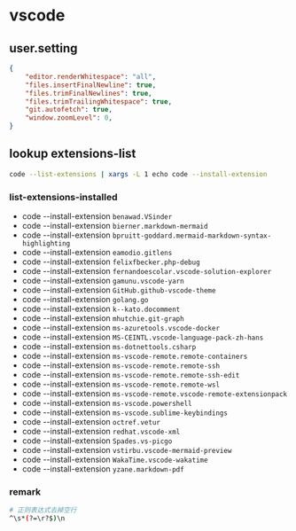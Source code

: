 # vscode

## user.setting

```json
{
    "editor.renderWhitespace": "all",
    "files.insertFinalNewline": true,
    "files.trimFinalNewlines": true,
    "files.trimTrailingWhitespace": true,
    "git.autofetch": true,
    "window.zoomLevel": 0,
}
```

## lookup extensions-list

```bash
code --list-extensions | xargs -L 1 echo code --install-extension
```

### list-extensions-installed

- code --install-extension `benawad.VSinder`
- code --install-extension `bierner.markdown-mermaid`
- code --install-extension `bpruitt-goddard.mermaid-markdown-syntax-highlighting`
- code --install-extension `eamodio.gitlens`
- code --install-extension `felixfbecker.php-debug`
- code --install-extension `fernandoescolar.vscode-solution-explorer`
- code --install-extension `gamunu.vscode-yarn`
- code --install-extension `GitHub.github-vscode-theme`
- code --install-extension `golang.go`
- code --install-extension `k--kato.docomment`
- code --install-extension `mhutchie.git-graph`
- code --install-extension `ms-azuretools.vscode-docker`
- code --install-extension `MS-CEINTL.vscode-language-pack-zh-hans`
- code --install-extension `ms-dotnettools.csharp`
- code --install-extension `ms-vscode-remote.remote-containers`
- code --install-extension `ms-vscode-remote.remote-ssh`
- code --install-extension `ms-vscode-remote.remote-ssh-edit`
- code --install-extension `ms-vscode-remote.remote-wsl`
- code --install-extension `ms-vscode-remote.vscode-remote-extensionpack`
- code --install-extension `ms-vscode.powershell`
- code --install-extension `ms-vscode.sublime-keybindings`
- code --install-extension `octref.vetur`
- code --install-extension `redhat.vscode-xml`
- code --install-extension `Spades.vs-picgo`
- code --install-extension `vstirbu.vscode-mermaid-preview`
- code --install-extension `WakaTime.vscode-wakatime`
- code --install-extension `yzane.markdown-pdf`


### remark

```bash
# 正则表达式去掉空行
^\s*(?=\r?$)\n
```

